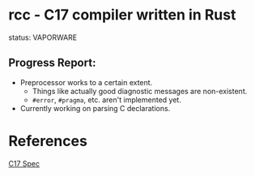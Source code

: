 # rcc - C17 compiler written in Rust

status: VAPORWARE

## Progress Report:
- Preprocessor works to a certain extent.
    - Things like actually good diagnostic messages are non-existent.
    - `#error`, `#pragma`, etc. aren't implemented yet.
- Currently working on parsing C declarations.

# References

[C17 Spec](https://web.archive.org/web/20181230041359/http://www.open-std.org/jtc1/sc22/wg14/www/abq/c17_updated_proposed_fdis.pdf)
